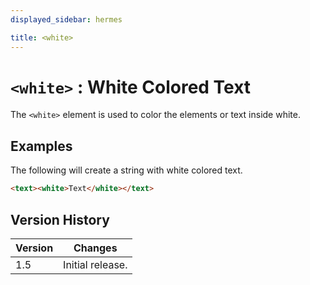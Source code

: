 ```yaml
---
displayed_sidebar: hermes

title: <white>
---
```


# `<white>` : White Colored Text

The `<white>` element is used to color the elements or text inside white.

## Examples

The following will create a string with white colored text.

```html
<text><white>Text</white></text>
```

## Version History

| Version | Changes |
|---------| ------- |
| 1.5     | Initial release. |